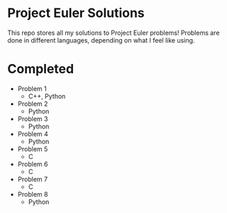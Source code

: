 # Project Euler Solutions
This repo stores all my solutions to Project Euler problems! Problems are done in different languages, depending on what I feel like using. 

# Completed
- Problem 1
	- C++, Python
- Problem 2 
	- Python
- Problem 3 
	- Python
- Problem 4 
	- Python
- Problem 5
	- C
- Problem 6
	- C
- Problem 7
	- C
- Problem 8
	- Python